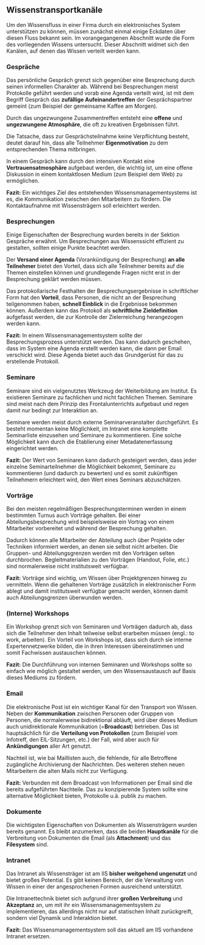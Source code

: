 ## Wissenstransportkanäle
Um den Wissensfluss in einer Firma durch ein elektronisches System unterstützen zu können, müssen zunächst einmal einige Eckdaten über diesen Fluss bekannt sein. Im vorangegangenen Abschnitt wurde die Form des vorliegenden Wissens untersucht. Dieser Abschnitt widmet sich den Kanälen, auf denen das Wissen verteilt werden kann.

### Gespräche
Das persönliche Gespräch grenzt sich gegenüber eine Besprechung durch seinen informellen Charakter ab. Während bei Besprechungen meist Protokolle geführt werden und vorab eine Agenda verteilt wird, ist mit dem Begriff Gespräch das **zufällige Aufeinandertreffen** der Gesprächspartner gemeint (zum Beispiel der gemeinsame Kaffee am Morgen).

Durch das ungezwungene Zusammentreffen entsteht eine **offene** und **ungezwungene Atmosphäre**, die oft zu kreativen Ergebnissen führt.

Die Tatsache, dass zur Gesprächsteilnahme keine Verpflichtung besteht, deutet darauf hin, dass alle Teilnehmer **Eigenmotivation** zu dem entsprechenden Thema mitbringen.

In einem Gespräch kann durch den intensiven Kontakt eine **Vertrauensatmosphäre** aufgebaut werden, die wichtig ist, um eine offene Diskussion in einem kontaktlosen Medium (zum Beispiel dem Web) zu ermöglichen.

**Fazit:** Ein wichtiges Ziel des entstehenden Wissensmanagementsystems ist es, die Kommunikation zwischen den Mitarbeitern zu fördern. Die Kontaktaufnahme mit Wissensträgern soll erleichtert werden.

### Besprechungen
Einige Eigenschaften der Besprechung wurden bereits in der Sektion Gespräche erwähnt. Um Besprechungen aus Wissenssicht effizient zu gestalten, sollten einige Punkte beachtet werden.

Der **Versand einer Agenda** (Vorankündigung der Besprechung) **an alle Teilnehmer** bietet den Vorteil, dass sich alle Teilnehmer bereits auf die Themen einstellen können und grundlegende Fragen nicht erst in der Besprechung geklärt werden müssen.

Das protokollarische Festhalten der Besprechungsergebnisse in schriftlicher Form hat den **Vorteil**, dass Personen, die nicht an der Besprechung teilgenommen haben, **schnell Einblick** in die Ergebnisse bekommen können. Außerdem kann das Protokoll als **schriftliche Zieldefinition** aufgefasst werden, die zur Kontrolle der Zielerreichung herangezogen werden kann.

**Fazit:** In einem Wissensmanagementsystem sollte der Besprechungsprozess unterstützt werden. Das kann dadurch geschehen, dass im System eine Agenda erstellt werden kann, die dann per Email verschickt wird. Diese Agenda bietet auch das Grundgerüst für das zu erstellende Protokoll.

### Seminare
Seminare sind ein vielgenutztes Werkzeug der Weiterbildung am Institut. Es existieren Seminare zu fachlichen und nicht fachlichen Themen. Seminare sind meist nach dem Prinzip des Frontalunterrichts aufgebaut und regen damit nur bedingt zur Interaktion an.

Seminare werden meist durch externe Seminarveranstalter durchgeführt. Es besteht momentan keine Möglichkeit, im Intranet eine komplette Seminarliste einzusehen und Seminare zu kommentieren. Eine solche Möglichkeit kann durch die Etablierung einer Metadatenerfassung eingerichtet werden.

**Fazit:** Der Wert von Seminaren kann dadurch gesteigert werden, dass jeder einzelne Seminarteilnehmer die Möglichkeit bekommt, Seminare zu kommentieren (und dadurch zu bewerten) und es somit zukünftigen Teilnehmern erleichtert wird, den Wert eines Seminars abzuschätzen.

### Vorträge
Bei den meisten regelmäßigen Besprechungsterminen werden in einem bestimmten Turnus auch Vorträge gehalten. Bei einer Abteilungsbesprechung wird beispielsweise ein Vortrag von einem Mitarbeiter vorbereitet und während der Besprechung gehalten.

Dadurch können alle Mitarbeiter der Abteilung auch über Projekte oder Techniken informiert werden, an denen sie selbst nicht arbeiten. Die Gruppen- und Abteilungsgrenzen werden mit den Vorträgen selten durchbrochen. Begleitmaterialien zu den Vorträgen (Handout, Folie, etc.) sind normalerweise nicht institutsweit verfügbar.

**Fazit:** Vorträge sind wichtig, um Wissen über Projektgrenzen hinweg zu vermitteln. Wenn die gehaltenen Vorträge zusätzlich in elektronischer Form ablegt und damit institutsweit verfügbar gemacht werden, können damit auch Abteilungsgrenzen überwunden werden.

### (Interne) Workshops

Ein Workshop grenzt sich von Seminaren und Vorträgen dadurch ab, dass sich die Teilnehmer den Inhalt teilweise selbst erarbeiten müssen (engl.: to work, arbeiten). Ein Vorteil von Workshops ist, dass sich durch sie interne Expertennetzwerke bilden, die in ihren Interessen übereinstimmen und somit Fachwissen austauschen können.

**Fazit:** Die Durchführung von internen Seminaren und Workshops sollte so einfach wie möglich gestaltet werden, um den Wissensaustausch auf Basis dieses Mediums zu fördern.

### Email
Die elektronische Post ist ein wichtiger Kanal für den Transport von Wissen. Neben der **Kommunikation** zwischen Personen oder Gruppen von Personen, die normalerweise bidirektional abläuft, wird über dieses Medium auch unidirektionale Kommunikation (=**Broadcast**) betrieben. Das ist hauptsächlich für die **Verteilung von Protokollen** (zum Beispiel vom Infotreff, den EIL-Sitzungen, etc.) der Fall, wird aber auch für **Ankündigungen** aller Art genutzt.

Nachteil ist, wie bai Maillisten auch, die fehlende, für alle Betroffene zugängliche Archivierung der Nachrichten. Des weiteren stehen neuen Mitarbeitern die alten Mails nicht zur Verfügung.

**Fazit:** Verbunden mit dem Broadcast von Informationen per Email sind die bereits aufgeführten Nachteile. Das zu konzipierende System sollte eine alternative Möglichkeit bieten, Protokolle u.ä. publik zu machen.

### Dokumente
Die wichtigsten Eigenschaften von Dokumenten als Wissensträgern wurden bereits genannt. Es bleibt anzumerken, dass die beiden **Hauptkanäle** für die Verbreitung von Dokumenten die Email (als **Attachment**) und das **Filesystem** sind.

### Intranet
Das Intranet als Wissensträger ist am IIS **bisher weitgehend ungenutzt** und bietet großes Potential. Es gibt keinen Bereich, der die Verwaltung von Wissen in einer der angesprochenen Formen ausreichend unterstützt.

Die Intranettechnik bietet sich aufgrund ihrer **großen Verbreitung** und **Akzeptanz** an, um mit ihr ein Wissensmanagementsystem zu implementieren, das allerdings nicht nur auf statischen Inhalt zurückgreift, sondern viel Dynamik und Interaktion bietet.

**Fazit:** Das Wissensmanagementsystem soll das aktuell am IIS vorhandene Intranet ersetzen.
